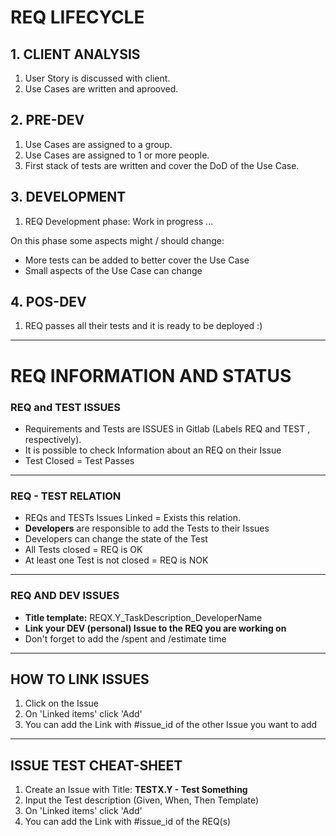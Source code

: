 # REQ LIFECYCLE

## 1. CLIENT ANALYSIS

1. User Story is discussed with client.
2. Use Cases are written and aprooved.

## 2. PRE-DEV

1. Use Cases are assigned to a group.
2. Use Cases are assigned to 1 or more people.
3. First stack of tests are written and cover the DoD of the Use Case.

## 3. DEVELOPMENT

1. REQ Development phase: Work in progress ...

On this phase some aspects might / should change:

- More tests can be added to better cover the Use Case
- Small aspects of the Use Case can change

## 4. POS-DEV

1. REQ passes all their tests and it is ready to be deployed :)

--- 

# REQ INFORMATION AND STATUS

### REQ and TEST ISSUES
- Requirements and Tests are ISSUES in Gitlab (Labels REQ and TEST , respectively). 
- It is possible to check Information about an REQ on their Issue
- Test Closed = Test Passes
---
### REQ - TEST RELATION 
- REQs and TESTs Issues Linked = Exists this relation.
- **Developers** are responsible to add the Tests to their Issues
- Developers can change the state of the Test
- All Tests closed = REQ is OK
- At least one Test is not closed = REQ is NOK
---
### REQ AND DEV ISSUES 
- **Title template:** REQX.Y_TaskDescription_DeveloperName
- **Link your DEV (personal) Issue to the REQ you are working on**
- Don't forget to add the /spent and /estimate time

--- 

## HOW TO LINK ISSUES 
1. Click on the Issue
2. On 'Linked items' click 'Add'
3. You can add the Link with #issue_id of the other Issue you want to add

---

## ISSUE TEST CHEAT-SHEET

1. Create an Issue with Title: **TESTX.Y - Test Something**
2. Input the Test description (Given, When, Then Template)
3. On 'Linked items' click 'Add'
4. You can add the Link with #issue_id of the REQ(s)